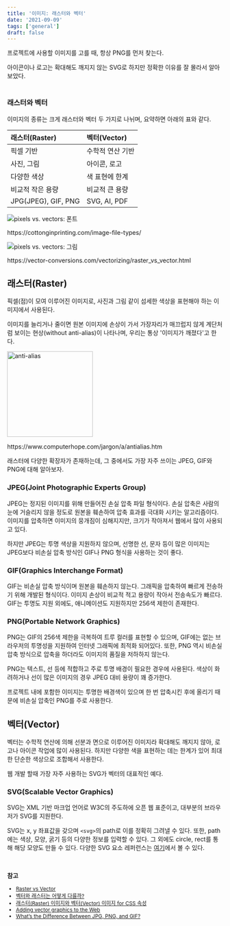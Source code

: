 ```yaml
---
title: '이미지: 래스터와 벡터'
date: '2021-09-09'
tags: ['general']
draft: false
---
```


프로젝트에 사용할 이미지를 고를 때, 항상 PNG를 먼저 찾는다.

아이콘이나 로고는 확대해도 깨지지 않는 SVG로 하지만 정확한 이유를 잘 몰라서 알아보았다.

<div style="margin-bottom: 40px"></div>

### 래스터와 벡터

이미지의 종류는 크게 래스터와 벡터 두 가지로 나뉘며, 요약하면 아래의 표와 같다.

| 래스터(Raster)          | 벡터(Vector)        |
|:---------------------|:------------------|
| 픽셀 기반                | 수학적 연산 기반         |
| 사진, 그림               | 아이콘, 로고           |
| 다양한 색상               | 색 표현에 한계          |
| 비교적 작은 용량            | 비교적 큰 용량          |
| JPG(JPEG), GIF, PNG  | SVG, AI, PDF      |

<div class="img-refer">
  <img src="https://intransitstudios.com/wp-content/uploads/2019/05/bitmap-vs-vector.jpg" alt="pixels vs. vectors: 폰트">
  <p>https://cottonginprinting.com/image-file-types/</p>
</div>

<div class="img-refer">
  <img src="https://vector-conversions.com/images/vector-vs-raster-jawlensky.jpg" alt="pixels vs. vectors: 그림">
  <p>https://vector-conversions.com/vectorizing/raster_vs_vector.html</p>
</div>

## 래스터(Raster)

픽셀(점)이 모여 이루어진 이미지로, 사진과 그림 같이 섬세한 색상을 표현해야 하는 이미지에서 사용된다.

이미지를 늘리거나 줄이면 원본 이미지에 손상이 가서 가장자리가 매끄럽지 않게 계단처럼 보이는 현상(without anti-alias)이 나타나며, 우리는 통상 '이미지가 깨졌다'고 한다.

<div class="img-refer">
  <img src="https://www.computerhope.com/jargon/a/anti-alias.jpg" alt="anti-alias" style="width: 200px">
  <p>https://www.computerhope.com/jargon/a/antialias.htm</p>
</div>

래스터에 다양한 확장자가 존재하는데, 그 중에서도 가장 자주 쓰이는 JPEG, GIF와 PNG에 대해 알아보자.

### JPEG(Joint Photographic Experts Group)

JPEG는 정지된 이미지를 위해 만들어진 손실 압축 파일 형식이다. 손실 압축은 사람의 눈에 거슬리지 않을 정도로 원본을 훼손하여 압축 효과를 극대화 시키는 알고리즘이다. 이미지를 압축하면 이미지의 뭉개짐이 심해지지만, 크기가 작아져서 웹에서 많이 사용되고 있다.

하지만 JPEG는 투명 색상을 지원하지 않으며, 선명한 선, 문자 등이 많은 이미지는 JPEG보다 비손실 압축 방식인 GIF나 PNG 형식을 사용하는 것이 좋다.

### GIF(Graphics Interchange Format)

GIF는 비손실 압축 방식이며 원본을 훼손하지 않는다. 그래픽을 압축하여 빠르게 전송하기 위해 개발된 형식이다. 이미지 손상이 비교적 적고 용량이 작아서 전송속도가 빠르다. GIF는 투명도 지원 외에도, 애니메이션도 지원하지만 256색 제한이 존재한다.

### PNG(Portable Network Graphics)

PNG는 GIF의 256색 제한을 극복하여 트루 컬러를 표현할 수 있으며, GIF에는 없는 브라우저의 투명성을 지원하여 인터넷 그래픽에 최적화 되어있다. 또한, PNG 역시 비손실 압축 방식으로 압축을 하더라도 이미지의 품질을 저하하지 않는다.

PNG는 텍스트, 선 등에 적합하고 주로 투명 배경이 필요한 경우에 사용된다. 색상이 화려하거나 선이 많은 이미지의 경우 JPEG 대비 용량이 꽤 증가한다.

프로젝트 내에 포함한 이미지는 투명한 배경색이 있으며 한 번 압축시킨 후에 올리기 때문에 비손실 압축인 PNG를 주로 사용한다.

## 벡터(Vector)

벡터는 수학적 연산에 의해 선분과 면으로 이루어진 이미지라 확대해도 깨지지 않아, 로고나 아이콘 작업에 많이 사용된다. 하지만 다양한 색을 표현하는 데는 한계가 있어 최대한 단순한 색상으로 조합해서 사용한다.

웹 개발 할때 가장 자주 사용하는 SVG가 벡터의 대표적인 예다.

### SVG(Scalable Vector Graphics)

SVG는 XML 기반 마크업 언어로 W3C의 주도하에 오픈 웹 표준이고, 대부분의 브라우저가 SVG를 지원한다.

SVG는 x, y 좌표값을 갖으며 `<svg>`의 path로 이를 정확히 그려낼 수 있다. 또한, path에는 색상, 모양, 굵기 등의 다양한 정보를 입력할 수 있다. 그 외에도 circle, rect를 통해 해당 모양도 만들 수 있다. 다양한 SVG 요소 레퍼런스는 <a href="https://developer.mozilla.org/ko/docs/Web/SVG/Element" target="_blank">여기</a>에서 볼 수 있다.

<br />

**참고**

<div style="font-size: 12px;">

- <a href="https://vector-conversions.com/vectorizing/raster_vs_vector.html" target="_blank">Raster vs Vector</a>
- <a href="https://parkdauer.tistory.com/23" target="_blank">벡터와 래스터는 어떻게 다를까?</a>
- <a href="https://shlee1353.github.io/2019/09/26/css-raster-vector/" target="_blank">래스터(Raster) 이미지와 벡터(Vector) 이미지 for CSS 속성</a>
- <a href="https://developer.mozilla.org/en-US/docs/Learn/HTML/Multimedia_and_embedding/Adding_vector_graphics_to_the_Web" target="_blank">Adding vector graphics to the Web</a>
- <a href="https://www.howtogeek.com/howto/30941/whats-the-difference-between-jpg-png-and-gif/" target="_blank">What’s the Difference Between JPG, PNG, and GIF?</a>

</div>
